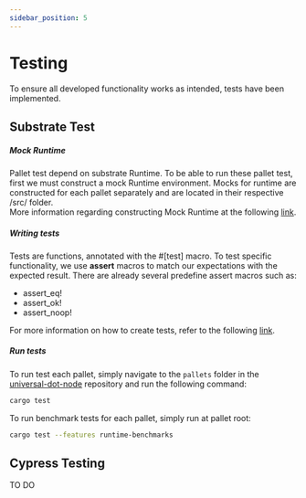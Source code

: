 ```yaml
---
sidebar_position: 5
---
```


# Testing

To ensure all developed functionality works as intended, tests have been implemented.

## Substrate Test

##### Mock Runtime

Pallet test depend on substrate Runtime. To be able to run these pallet test, first we must construct a mock Runtime environment. Mocks for runtime are constructed for each pallet separately and are located in their respective /src/ folder. <br>
More information regarding constructing Mock Runtime at the following [link](https://docs.substrate.io/v3/runtime/testing/#mock-runtime-environment).

##### Writing tests

Tests are functions, annotated with the #[test] macro. To test specific functionality, we use <b>assert</b> macros to match our expectations with the expected result. There are already several predefine assert macros such as:
* assert_eq!
* assert_ok!
* assert_noop!

For more information on how to create tests, refer to the following [link](https://docs.substrate.io/how-to-guides/v3/testing/basics/). 

##### Run tests

To run test each pallet, simply navigate to the `pallets` folder in the [universal-dot-node](https://github.com/UniversalDot/universal-dot-node) repository and run the following command: 

```bash
cargo test
```

To run benchmark tests for each pallet, simply run at pallet root: 

```bash
cargo test --features runtime-benchmarks
```


## Cypress Testing

TO DO
